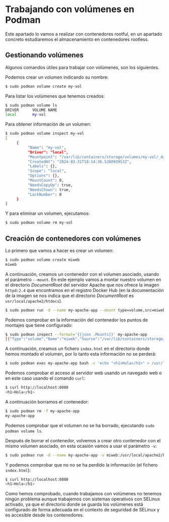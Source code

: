 # Trabajando con volúmenes en Podman

Este apartado lo vamos a realizar con contenedores rootful, en un apartado concreto estudiaremos el almacenamiento en contenedores rootless.

## Gestionando volúmenes

Algunos comandos útiles para trabajar con volúmenes, son los siguientes.

Podemos crear un volumen indicando su nombre:

```bash
$ sudo podman volume create my-vol
```

Para listar los volúmenes que tenemos creados:

```bash
$ sudo podman volume ls
DRIVER      VOLUME NAME
local       my-vol
```

Para obtener información de un volumen:

```bash
$ sudo podman volume inspect my-vol
[
     {
          "Name": "my-vol",
          "Driver": "local",
          "Mountpoint": "/var/lib/containers/storage/volumes/my-vol/_data",
          "CreatedAt": "2024-03-31T18:14:36.528093953Z",
          "Labels": {},
          "Scope": "local",
          "Options": {},
          "MountCount": 0,
          "NeedsCopyUp": true,
          "NeedsChown": true,
          "LockNumber": 0
     }
]
```

Y para eliminar un volumen, ejecutamos:

```bash
$ sudo podman volume rm my-vol
```

## Creación de contenedores con volúmenes

Lo primero que vamos a hacer es crear un volumen:

```bash
$ sudo podman volume create miweb
miweb
```

A continuación, creamos un contenedor con el volumen asociado, usando el parámetro `--mount`. En este ejemplo vamos a montar nuestro volumen en el directorio *DocumentRoot* del servidor Apache que nos ofrece la imagen `httpd:2.4` que encontramos en el registro Docker Hub (en la documentación de la imagen se nos indica que el directorio *DocumentRoot* es `usr/local/apache2/htdocs`).

```bash
$ sudo podman run -d --name my-apache-app --mount type=volume,src=miweb,dst=/usr/local/apache2/htdocs -p 8080:80 docker.io/httpd:2.4
```

Podemos comprobar en la información del contenedor los puntos de montajes que tiene configurado:

```bash
$ sudo podman inspect --format='{{json .Mounts}}' my-apache-app
[{"Type":"volume","Name":"miweb","Source":"/var/lib/containers/storage/volumes/miweb/_data","Destination":"/usr/local/apache2/htdocs","Driver":"local","Mode":"","Options":["nosuid","nodev","rbind"],"RW":true,"Propagation":"rprivate"}]
```

A continuación, creamos un fichero `index.html` en el directorio donde hemos montado el volumen, por lo tanto esta información no se perderá:

```bash
$ sudo podman exec my-apache-app bash -c 'echo "<h1>Hola</h1>" > /usr/local/apache2/htdocs/index.html'
```

Podemos comprobar el acceso al servidor web usando un navegado web o en este caso usando el comando `curl`:

```bash
$ curl http://localhost:8080
<h1>Hola</h1>
```

A continuación borramos el contenedor:

```bash
$ sudo podman rm -f my-apache-app 
my-apache-app
```

Podemos comprobar que el volumen no se ha borrado, ejecutando `sudo podman volume ls`.

Después de borrar el contenedor, volvemos a crear otro contenedor con el mismo volumen asociado, en esta ocasión vamos a usar el parámetro `-v`:

```bash
$ sudo podman run -d --name my-apache-app -v miweb:/usr/local/apache2/htdocs -p 8080:80 docker.io/httpd:2.4
```

Y podemos comprobar que no no se ha perdido la información (el fichero `index.html`):

```bash
$ curl http://localhost:8080
<h1>Hola</h1>
```

Como hemos comprobado, cuando trabajamos con volúmenes no tenemos ningún problema aunque trabajemos con sistemas operativos con SELinux activado, ya que el directorio donde se guarda los volúmenes está configurado de forma adecuada en el contexto de seguridad de SELinux y es accesible desde los contenedores.
